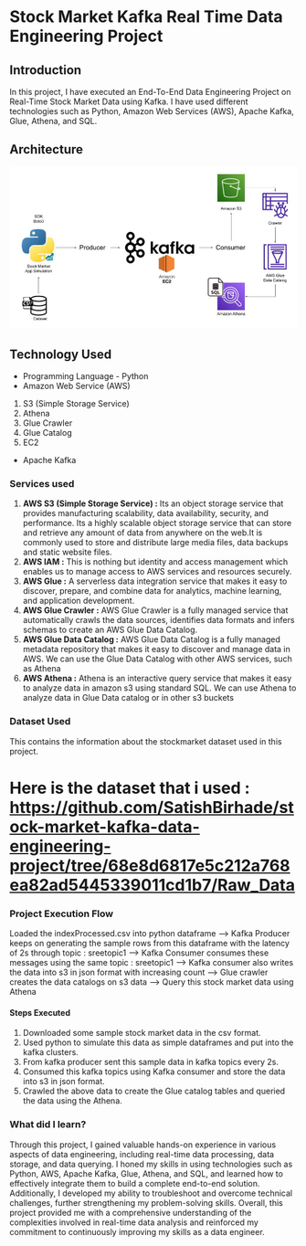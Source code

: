 # Stock Market Kafka Real Time Data Engineering Project

## Introduction 
In this project, I have executed an End-To-End Data Engineering Project on Real-Time Stock Market Data using Kafka. I have used different technologies such as Python, Amazon Web Services (AWS), Apache Kafka, Glue, Athena, and SQL.

## Architecture 
<img src="Architecture.jpg">

## Technology Used
- Programming Language - Python
- Amazon Web Service (AWS)
1. S3 (Simple Storage Service)
2. Athena
3. Glue Crawler
4. Glue Catalog
5. EC2
- Apache Kafka

### Services used

1. **AWS S3 (Simple Storage Service) :** Its an object storage service that provides manufacturing scalability, data availability, security, and performance. Its a highly scalable object storage service that can store and retrieve any amount of data from anywhere on the web.It is commonly used to store and distribute large media files, data backups and static website files.
2. **AWS IAM :** This is nothing but identity and access management which enables us to manage access to AWS services and resources securely.
3. **AWS Glue :** A serverless data integration service that makes it easy to discover, prepare, and combine data for analytics, machine learning, and application development.
4. **AWS Glue Crawler :** AWS Glue Crawler is a fully managed service that automatically crawls the data sources, identifies data formats and infers schemas to create an AWS Glue Data Catalog.
5. **AWS Glue Data Catalog :** AWS Glue Data Catalog is a fully managed metadata repository that makes it easy to discover and manage data in AWS. We can use the Glue Data Catalog with other AWS services, such as Athena
6. **AWS Athena :** Athena is an interactive query service that makes it easy to analyze data in amazon s3 using standard SQL. We can use Athena to analyze data in Glue Data catalog or in other s3 buckets

### Dataset Used
This contains the information about the stockmarket dataset used in this project.
# Here is the dataset that i used : https://github.com/SatishBirhade/stock-market-kafka-data-engineering-project/tree/68e8d6817e5c212a768ea82ad5445339011cd1b7/Raw_Data

### Project Execution Flow
Loaded the indexProcessed.csv into python dataframe --> Kafka Producer keeps on generating the sample rows from this dataframe with the latency of 2s through topic : sreetopic1  --> Kafka Consumer consumes these messages using the same topic : sreetopic1 --> Kafka consumer also writes the data into s3 in json format with increasing count --> Glue crawler creates the data catalogs on s3 data --> Query this stock market data using Athena

#### Steps Executed

1. Downloaded some sample stock market data in the csv format.
2. Used python to simulate this data as simple dataframes and put into the kafka clusters. 
3. From kafka producer sent this sample data in kafka topics every 2s. 
4. Consumed this kafka topics using Kafka consumer and store the data into s3 in json format. 
5. Crawled the above data to create the Glue catalog tables and queried the data using the Athena.

### What did I learn?

Through this project, I gained valuable hands-on experience in various aspects of data engineering, including real-time data processing, data storage, and data querying. I honed my skills in using technologies such as Python, AWS, Apache Kafka, Glue, Athena, and SQL, and learned how to effectively integrate them to build a complete end-to-end solution. Additionally, I developed my ability to troubleshoot and overcome technical challenges, further strengthening my problem-solving skills. Overall, this project provided me with a comprehensive understanding of the complexities involved in real-time data analysis and reinforced my commitment to continuously improving my skills as a data engineer.


